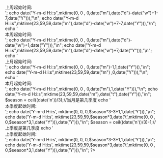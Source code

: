 <?php

    /**date 2015-04-11

     * author http://www.lai18.com

     **/

    echo date("Ymd",strtotime("now")), "\n";

    echo date("Ymd",strtotime("-1 week Monday")), "\n";

    echo date("Ymd",strtotime("-1 week Sunday")), "\n";

    echo date("Ymd",strtotime("+0 week Monday")), "\n";

    echo date("Ymd",strtotime("+0 week Sunday")), "\n";

 

    echo "*********第几个月:";

    echo date('n');

    echo "*********本周周几:";

    echo date("w");

    echo "*********本月天数:";

    echo date("t");

    echo "*********";

 

    echo '<br>上周起始时间:<br>';

    echo date("Y-m-d H:i:s",mktime(0, 0 , 0,date("m"),date("d")-date("w")+1-7,date("Y"))),"\n";

    echo date("Y-m-d H:i:s",mktime(23,59,59,date("m"),date("d")-date("w")+7-7,date("Y"))),"\n";

    echo '<br>本周起始时间:<br>';

    echo date("Y-m-d H:i:s",mktime(0, 0 , 0,date("m"),date("d")-date("w")+1,date("Y"))),"\n";

    echo date("Y-m-d H:i:s",mktime(23,59,59,date("m"),date("d")-date("w")+7,date("Y"))),"\n";

 

    echo '<br>上月起始时间:<br>';

    echo date("Y-m-d H:i:s",mktime(0, 0 , 0,date("m")-1,1,date("Y"))),"\n";

    echo date("Y-m-d H:i:s",mktime(23,59,59,date("m") ,0,date("Y"))),"\n";

    echo '<br>本月起始时间:<br>';

    echo date("Y-m-d H:i:s",mktime(0, 0 , 0,date("m"),1,date("Y"))),"\n";

    echo date("Y-m-d H:i:s",mktime(23,59,59,date("m"),date("t"),date("Y"))),"\n";

 

    $season = ceil((date('n'))/3);//当月是第几季度

    echo '<br>本季度起始时间:<br>';

    echo date('Y-m-d H:i:s', mktime(0, 0, 0,$season*3-3+1,1,date('Y'))),"\n";

    echo date('Y-m-d H:i:s', mktime(23,59,59,$season*3,date('t',mktime(0, 0 , 0,$season*3,1,date("Y"))),date('Y'))),"\n";

 

    $season = ceil((date('n'))/3)-1;//上季度是第几季度

    echo '<br>上季度起始时间:<br>';

    echo date('Y-m-d H:i:s', mktime(0, 0, 0,$season*3-3+1,1,date('Y'))),"\n";

    echo date('Y-m-d H:i:s', mktime(23,59,59,$season*3,date('t',mktime(0, 0 , 0,$season*3,1,date("Y"))),date('Y'))),"\n";

?>

